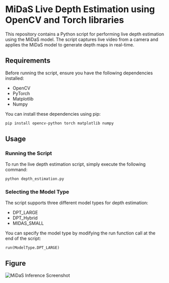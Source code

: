 # MiDaS Live Depth Estimation using OpenCV and Torch libraries

This repository contains a Python script for performing live depth estimation using the MiDaS model. The script captures live video from a camera and applies the MiDaS model to generate depth maps in real-time.

## Requirements
Before running the script, ensure you have the following dependencies installed:
- OpenCV
- PyTorch
- Matplotlib
- Numpy

You can install these dependencies using pip:

```bash
pip install opencv-python torch matplotlib numpy
```

## Usage

### Running the Script

To run the live depth estimation script, simply execute the following command:

```bash
python depth_estimation.py
```

### Selecting the Model Type

The script supports three different model types for depth estimation:

- DPT_LARGE
- DPT_Hybrid
- MIDAS_SMALL

You can specify the model type by modifying the run function call at the end of the script:

```run(ModelType.DPT_LARGE)```

## Figure

![MiDaS Inference Screenshot](https://github.com/user-attachments/assets/8594d07f-ac01-4c27-84e9-7d9544fc8e8b)
